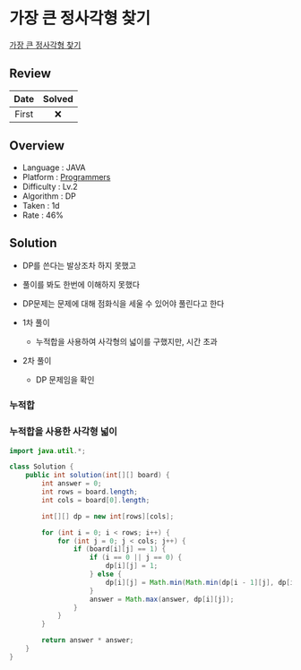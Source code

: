 # 가장 큰 정사각형 찾기

[가장 큰 정사각형 찾기](https://school.programmers.co.kr/learn/courses/30/lessons/12905)

## Review

| Date  | Solved |
| :---: | :----: |
| First |   ❌   |

## Overview

- Language : JAVA
- Platform : [Programmers](https://school.programmers.co.kr/learn/courses)
- Difficulty : Lv.2
- Algorithm : DP
- Taken : 1d
- Rate : 46%

## Solution

- DP를 쓴다는 발상조차 하지 못했고
- 풀이를 봐도 한번에 이해하지 못했다
- DP문제는 문제에 대해 점화식을 세울 수 있어야 풀린다고 한다

- 1차 풀이

  - 누적합을 사용하여 사각형의 넓이를 구했지만, 시간 초과

- 2차 풀이
  - DP 문제임을 확인

### 누적합

### 누적합을 사용한 사각형 넓이

```java
import java.util.*;

class Solution {
    public int solution(int[][] board) {
        int answer = 0;
        int rows = board.length;
        int cols = board[0].length;

        int[][] dp = new int[rows][cols];

        for (int i = 0; i < rows; i++) {
            for (int j = 0; j < cols; j++) {
                if (board[i][j] == 1) {
                    if (i == 0 || j == 0) {
                        dp[i][j] = 1;
                    } else {
                        dp[i][j] = Math.min(Math.min(dp[i - 1][j], dp[i][j - 1]), dp[i - 1][j - 1]) + 1;
                    }
                    answer = Math.max(answer, dp[i][j]);
                }
            }
        }

        return answer * answer;
    }
}
```
